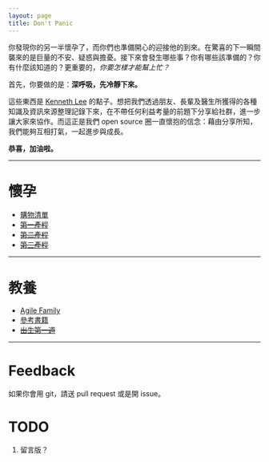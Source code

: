 ```yaml
---
layout: page
title: Don't Panic
---
```


你發現你的另一半懷孕了，而你們也準備開心的迎接他的到來。在驚喜的下一瞬間襲來的是巨量的不安、疑惑與擔憂。接下來會發生哪些事？你有哪些該準備的？你有什麼該知道的？更重要的，_你要怎樣才能幫上忙？_

首先，你要做的是：**深呼吸，先冷靜下來。**

這些東西是 [Kenneth Lee](https://github.com/cyanglee) 的點子。想把我們透過朋友、長輩及醫生所獲得的各種知識及資訊來源整理記錄下來，在不帶任何利益考量的前題下分享給社群，進一步讓大家來協作。而這正是我們 open source 圈一直懷抱的信念：藉由分享所知，我們能夠互相打氣，一起進步與成長。

**恭喜，加油啦。**

---

# 懷孕

* [購物清單](./shopping-list)
* ~~[第一產程](./)~~
* ~~[第二產程](./)~~
* ~~[第三產程](./)~~

---

# 教養

* [Agile Family](http://tedxtaipei.com/2013/12/bruce-feiler-agile-programming-for-your-family)
* [參考書籍](./books)
* ~~[出生第一週](./)~~

---

# Feedback

如果你會用 git，請送 pull request 或是開 issue。

# TODO

1. 留言版？

